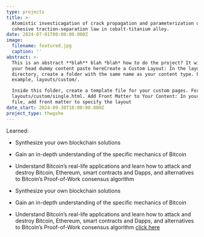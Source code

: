```yaml
---
type: projects
title: >-
  Atomistic investicagation of crack propagation and parameterization of
  cohesive traction-separation law in cobalt-titanium alloy.
date: 2024-07-01T00:00:00.000Z
image:
  filename: featured.jpg
  caption: ''
abstract: >-
  This is an abstract **blah** blah *blah* how to do the project? It will track
  your head dummy content paste hereCreate a Custom Layout: In the layouts
  directory, create a folder with the same name as your content type. For
  example, layouts/custom/.

  Inside this folder, create a template file for your custom pages. For example,
  layouts/custom/single.html. Add Front Matter to Your Content: In your Markdown
  file, add front matter to specify the layout
date_start: 2024-09-30T18:00:00.000Z
project_type: thwgshe
---
```


Learned:

- Synthesize your own blockchain solutions

- Gain an in-depth understanding of the specific mechanics of Bitcoin

- Understand Bitcoin’s real-life applications and learn how to attack and destroy Bitcoin, Ethereum, smart contracts and Dapps, and alternatives to Bitcoin’s Proof-of-Work consensus algorithm

- Synthesize your own blockchain solutions

- Gain an in-depth understanding of the specific mechanics of Bitcoin

- Understand Bitcoin’s real-life applications and learn how to attack and destroy Bitcoin, Ethereum, smart contracts and Dapps, and alternatives to Bitcoin’s Proof-of-Work consensus algorithm [click here](https://google.com)

